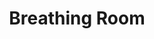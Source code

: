 ---
ep: 113
title: "Breathing Room"
imglink: "https://live.staticflickr.com/65535/51009471728_34fccfdc35_o.jpg"
thumbnail: "https://live.staticflickr.com/65535/51009471728_db98ea9513_q.jpg"
alt: >
    A wooden crate with the word 'explosives' written on its front and the Magnus Institute owl symbol on the side. On top there is an open statement with an image projecting from it: a man laying in bed with a man sitting on a chair next to him. The seated man is sucking the life force from the sleeping man (depicted as dark strands connecting their mouths). 
name: "Ashes"
---